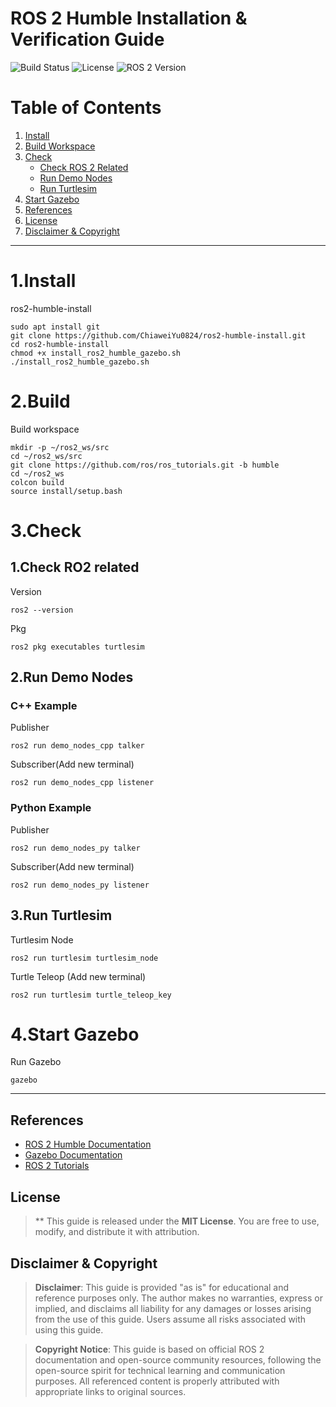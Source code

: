 # ROS 2 Humble Installation & Verification Guide
![Build Status](https://img.shields.io/badge/build-passing-brightgreen)
![License](https://img.shields.io/badge/license-MIT-blue)
![ROS 2 Version](https://img.shields.io/badge/ROS2-Humble-orange)

# Table of Contents
1. [Install](#1install)
2. [Build Workspace](#2build)
3. [Check](#3check)
   - [Check ROS 2 Related](#check-ro2-related)
   - [Run Demo Nodes](#2run-demo-nodes)
   - [Run Turtlesim](#3run-turtlesim)
4. [Start Gazebo](#4start-gazebo)
5. [References](#references)
6. [License](#license)
7. [Disclaimer & Copyright](#disclaimer--copyright)


---

# 1.Install
ros2-humble-install
```
sudo apt install git
git clone https://github.com/ChiaweiYu0824/ros2-humble-install.git
cd ros2-humble-install
chmod +x install_ros2_humble_gazebo.sh
./install_ros2_humble_gazebo.sh 
```
# 2.Build
Build workspace
```
mkdir -p ~/ros2_ws/src
cd ~/ros2_ws/src
git clone https://github.com/ros/ros_tutorials.git -b humble
cd ~/ros2_ws
colcon build
source install/setup.bash
```
# 3.Check
## 1.Check RO2 related
Version
```
ros2 --version
```
Pkg
```
ros2 pkg executables turtlesim
```
## 2.Run Demo Nodes
### C++ Example
Publisher
```
ros2 run demo_nodes_cpp talker
```
Subscriber(Add new terminal)
```
ros2 run demo_nodes_cpp listener
```
### Python Example
Publisher
```
ros2 run demo_nodes_py talker
```
Subscriber(Add new terminal)
```
ros2 run demo_nodes_py listener
```
## 3.Run Turtlesim
Turtlesim Node
```
ros2 run turtlesim turtlesim_node
```
Turtle Teleop (Add new terminal)
```
ros2 run turtlesim turtle_teleop_key
```
# 4.Start Gazebo
Run Gazebo 
```
gazebo
```

---

## References
- [ROS 2 Humble Documentation](https://docs.ros.org/en/humble/index.html)
- [Gazebo Documentation](https://gazebosim.org/home)
- [ROS 2 Tutorials](https://docs.ros.org/en/humble/Tutorials.html)

## License
> ** This guide is released under the **MIT License**. You are free to use, modify, and distribute it with attribution.

## Disclaimer & Copyright

> **Disclaimer**: This guide is provided "as is" for educational and reference purposes only. The author makes no warranties, express or implied, and disclaims all liability for any damages or losses arising from the use of this guide. Users assume all risks associated with using this guide.

> **Copyright Notice**: This guide is based on official ROS 2 documentation and open-source community resources, following the open-source spirit for technical learning and communication purposes. All referenced content is properly attributed with appropriate links to original sources.
